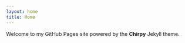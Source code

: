 ```yaml
---
layout: home
title: Home
---
```


Welcome to my GitHub Pages site powered by the **Chirpy** Jekyll theme.
